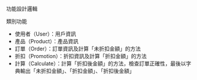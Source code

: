 功能設計邏輯

類別功能
- 使用者（User）：用戶資訊
- 產品（Product）：產品資訊
- 訂單（Order）：訂單資訊及計算「未折扣金額」的方法
- 折扣（Promotion）：折扣資訊及計算「折扣金額」的方法
- 計算（Calculate）：計算「折扣後金額」的方法，檢查訂單正確性，最後以字典輸出「未折扣金額」、「折扣金額」、「折扣後金額」